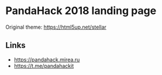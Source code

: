 # PandaHack 2018 landing page

Original theme: https://html5up.net/stellar

## Links

* https://pandahack.mirea.ru
* https://t.me/pandahackit
